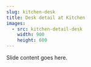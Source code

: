 ```yaml
---
slug: kitchen-desk
title: Desk detail at Kitchen
images:
  - src: kitchen-detail-desk
    width: 900
    height: 600
---
```

Slide content goes here.
